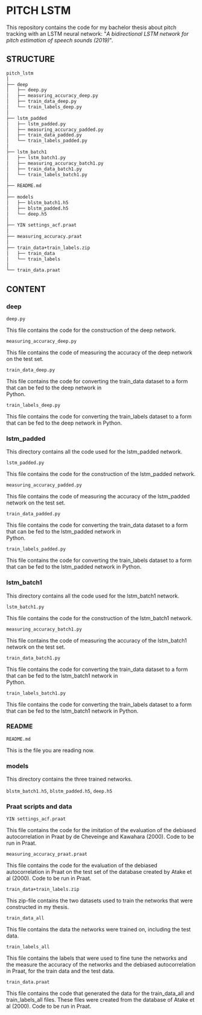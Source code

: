 # PITCH LSTM
This repository contains the code for my bachelor thesis about pitch tracking with an LSTM neural network: "*A bidirectional LSTM network for pitch estimation of speech sounds (2019)*".


## STRUCTURE

```bash
pitch_lstm
│
├── deep
│   ├── deep.py
│   ├── measuring_accuracy_deep.py
│   ├── train_data_deep.py
│   └── train_labels_deep.py
│
├── lstm_padded
│   ├── lstm_padded.py
│   ├── measuring_accuracy_padded.py
│   ├── train_data_padded.py
│   └── train_labels_padded.py
│
├── lstm_batch1
│   ├── lstm_batch1.py
│   ├── measuring_accuracy_batch1.py
│   ├── train_data_batch1.py
│   └── train_labels_batch1.py
│
├── README.md
│
├── models
│   ├── blstm_batch1.h5
│   ├── blstm_padded.h5
│   └── deep.h5
│
├── YIN settings_acf.praat
│
├── measuring_accuracy.praat
│
├── train_data+train_labels.zip
│   ├── train_data
│   └── train_labels
│
└── train_data.praat
```

## CONTENT

### deep

`deep.py`

This file contains the code for the construction of the deep network.

`measuring_accuracy_deep.py`

This file contains the code of measuring the accuracy of the deep network on the test set.

`train_data_deep.py`

This file contains the code for converting the train_data dataset to a form that can be fed to the deep network in  
Python.

`train_labels_deep.py`

This file contains the code for converting the train_labels dataset to a form that can be fed to the deep network in
Python.   
     
### lstm_padded

This directory contains all the code used for the lstm_padded network. 

`lstm_padded.py`

 This file contains the code for the construction of the lstm_padded network.

`measuring_accuracy_padded.py`

 This file contains the code of measuring the accuracy of the lstm_padded network on the test set.

`train_data_padded.py`

 This file contains the code for converting the train_data dataset to a form that can be fed to the lstm_padded network in  
 Python.

`train_labels_padded.py`

 This file contains the code for converting the train_labels dataset to a form that can be fed to the lstm_padded network
 in Python.
     
### lstm_batch1

This directory contains all the code used for the lstm_batch1 network. 

`lstm_batch1.py`
 
 This file contains the code for the construction of the lstm_batch1 network.
 
`measuring_accuracy_batch1.py`

 This file contains the code of measuring the accuracy of the lstm_batch1 network on the test set.

`train_data_batch1.py`

 This file contains the code for converting the train_data dataset to a form that can be fed to the lstm_batch1 network in  
 Python.

`train_labels_batch1.py`

 This file contains the code for converting the train_labels dataset to a form that can be fed to the lstm_batch1 network
 in Python.
 
### README 
     
`README.md`

This is the file you are reading now.
     
### models

This directory contains the three trained networks.

`blstm_batch1.h5`, `blstm_padded.h5`, `deep.h5`

### Praat scripts and data

`YIN settings_acf.praat`

This file contains the code for the imitation of the evaluation of the debiased autocorrelation in Praat by de Cheveinge and Kawahara (2000). Code to be run in Praat.

`measuring_accuracy_praat.praat`

This file contains the code for the evaluation of the debiased autocorrelation in Praat on the test set of the database created by Atake et al (2000). Code to be run in Praat.

`train_data+train_labels.zip`

This zip-file contains the two datasets used to train the networks that were constructed in my thesis. 

`train_data_all`

 This file contains the data the networks were trained on, including the test data. 

`train_labels_all`

This file contains the labels that were used to fine tune the networks and the measure the accuracy of the networks and the debiased autocorrelation in Praat, for the train data and the test data.
    
`train_data.praat`

This file contains the code that generated the data for the train_data_all and train_labels_all files. These files were created from the database of Atake et al (2000). Code to be run in Praat.
